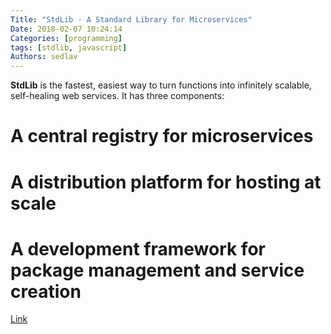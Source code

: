 ```yaml
---
Title: "StdLib - A Standard Library for Microservices"
Date: 2018-02-07 10:24:14
Categories: [programming]
tags: [stdlib, javascript]
Authors: sedlav
---
```


**StdLib** is the fastest, easiest way to turn functions into infinitely scalable, self-healing web services. It has three components:

# A central registry for microservices
# A distribution platform for hosting at scale
# A development framework for package management and service creation


[Link](https://docs.stdlib.com/main/#/introduction)
